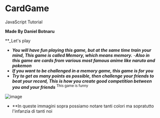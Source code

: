 # CardGame
 JavaScript Tutorial

   **Made By Daniel Botnaru**
                                          
					  
   **_Let's play
					   

- ***You will have fun playing this game, but at the same time train your mind,
This game is called Memory, which means memory.***
-***Also in this game are cards from various most famous anime
like naruto and pokemon***
- ***If you want to be challenged in a memory game, this game is for you***
- ***Try to get as _many points as possible_, then challenge your friends to beat your record,
This is how you create good competition between you and your friends***
<sup>This game is funny</sup>



![image](https://user-images.githubusercontent.com/124572811/235663338-2e20a339-53fd-4f8d-ac89-c70034505073.png)

- **In queste immagini sopra possiamo notare tanti colori ma sopratutto l'infanzia di tanti noi


	
